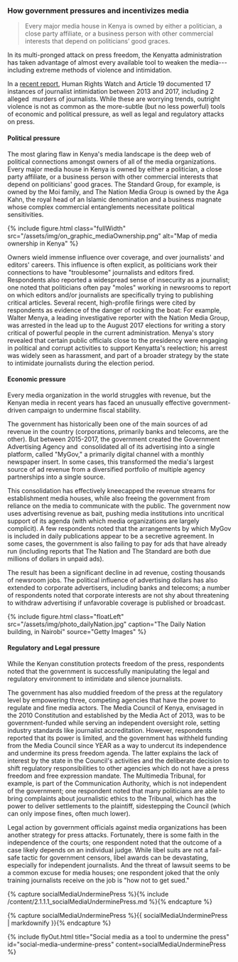 ### How government pressures and incentivizes media

<blockquote class="floatLeft">
  <p>Every major media house in Kenya is owned by either a politician, a close party affiliate, or a business person with other commercial interests that depend on politicians’ good graces.</p>
</blockquote>

In its multi-pronged attack on press freedom, the Kenyatta administration has taken advantage of almost every available tool to weaken the media---including extreme methods of violence and intimidation.[](https://www.hrw.org/report/2017/05/30/not-worth-risk/threats-free-expression-ahead-kenyas-2017-elections)

In a [recent report](https://www.hrw.org/report/2017/05/30/not-worth-risk/threats-free-expression-ahead-kenyas-2017-elections), Human Rights Watch and Article 19 documented 17  instances of journalist intimidation between 2013 and 2017, including 2 alleged  murders of journalists. While these are worrying trends, outright violence is not as common as the more-subtle (but no less powerful) tools of economic and political pressure, as well as legal and regulatory attacks on press.

#### Political pressure

The most glaring flaw in Kenya's media landscape is the deep web of political connections amongst owners of all of the media organizations. Every major media house in Kenya is owned by either a politician, a close party affiliate, or a business person with other commercial interests that depend on politicians' good graces. The Standard Group, for example, is owned by the Moi family, and The Nation Media Group is owned by the Aga Kahn, the royal head of an Islamic denomination and a business magnate whose complex commercial entanglements necessitate political sensitivities.

{% include figure.html class="fullWidth" src="/assets/img/on_graphic_mediaOwnership.png" alt="Map of media ownership in Kenya" %}

Owners wield immense influence over coverage, and over journalists' and editors' careers. This influence is often explicit, as politicians work their connections to have "troublesome" journalists and editors fired. Respondents also reported a widespread sense of insecurity as a journalist; one noted that politicians often pay "moles" working in newsrooms to report on which editors and/or journalists are specifically trying to publishing critical articles. Several recent, high-profile firings were cited by respondents as evidence of the danger of rocking the boat: For example,  Walter Menya, a leading investigative reporter with the Nation Media Group, was arrested in the lead up to the August 2017 elections for writing a story critical of powerful people in the current administration. Menya's story revealed that certain public officials close to the presidency were engaging in political and corrupt activities to support Kenyatta's reelection; his arrest was widely seen as harassment, and part of a broader strategy by the state to intimidate journalists during the election period.

#### Economic pressure

Every media organization in the world struggles with revenue, but the Kenyan media in recent years has faced an unusually effective government-driven campaign to undermine fiscal stability.

The government has historically been one of the main sources of ad revenue in the country (corporations, primarily banks and telecoms, are the other). But between 2015-2017, the government created the Government Advertising Agency and  consolidated all of its advertising into a single platform, called "MyGov," a primarily digital channel with a monthly newspaper insert. In some cases, this transformed the media's largest source of ad revenue from a diversified portfolio of multiple agency partnerships into a single source.

This consolidation has effectively kneecapped the revenue streams for establishment media houses, while also freeing the government from reliance on the media to communicate with the public. The government now uses advertising revenue as bait, pushing media institutions into uncritical support of its agenda (with which media organizations are largely complicit). A few respondents noted that the arrangements by which MyGov is included in daily publications appear to be a secretive agreement. In some cases, the government is also failing to pay for ads that have already run (including reports that The Nation and The Standard are both due millions of dollars in unpaid ads).

The result has been a significant decline in ad revenue, costing thousands of newsroom jobs. The political influence of advertising dollars has also extended to corporate advertisers, including banks and telecoms; a number of respondents noted that corporate interests are not shy about threatening to withdraw advertising if unfavorable coverage is published or broadcast.  

{% include figure.html class="floatLeft" src="/assets/img/photo_dailyNation.jpg" caption="The Daily Nation building, in Nairobi" source="Getty Images" %}

#### Regulatory and Legal pressure

While the Kenyan constitution protects freedom of the press, respondents noted that the government is successfully manipulating the legal and regulatory environment to intimidate and silence journalists.

The government has also muddied freedom of the press at the regulatory level by empowering three, competing agencies that have the power to regulate and fine media actors. The Media Council of Kenya, envisaged in the 2010 Constitution and established by the Media Act of 2013, was to be government-funded while serving an independent oversight role, setting industry standards like journalist accreditation. However, respondents reported that its power is limited, and the government has withheld funding from the Media Council since YEAR as a way to undercut its independence and undermine its press freedom agenda. The latter explains the lack of interest by the state in the Council's activities and the deliberate decision to shift regulatory responsibilities to other agencies which do not have a press freedom and free expression mandate. The Multimedia Tribunal, for example, is part of the Communication Authority, which is not independent of the government; one respondent noted that many politicians are able to bring complaints about journalistic ethics to the Tribunal, which has the power to deliver settlements to the plaintiff, sidestepping the Council (which can only impose fines, often much lower).

Legal action by government officials against media organizations has been another strategy for press attacks. Fortunately, there is some faith in the independence of the courts; one respondent noted that the outcome of a case likely depends on an individual judge. While libel suits are not a fail-safe tactic for government censors, libel awards can be devastating, especially for independent journalists. And the threat of lawsuit seems to be a common excuse for media houses; one respondent joked that the only training journalists receive on the job is "how not to get sued."

<!-- Include content as a variable -->
{% capture socialMediaUnderminePress %}{% include /content/2.1.1.1_socialMediaUnderminePress.md %}{% endcapture %}
<!-- markdownify the variable -->
{% capture socialMediaUnderminePress %}{{ socialMediaUnderminePress | markdownify }}{% endcapture %}
<!-- include the flyOut function and pass in the variable content -->
{% include flyOut.html title="Social media as a tool to undermine the press" id="social-media-undermine-press" content=socialMediaUnderminePress %}

